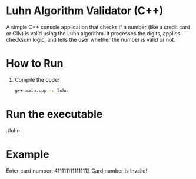 # Luhn Algorithm Validator (C++)

A simple C++ console application that checks if a number (like a credit card or CIN) is valid using the Luhn algorithm.
It processes the digits, applies checksum logic, and tells the user whether the number is valid or not.

# How to Run
1. Compile the code:
   ```bash
   g++ main.cpp -o luhn
# Run the executable
./luhn
#  Example
Enter card number: 4111111111111112
Card number is invalid!
